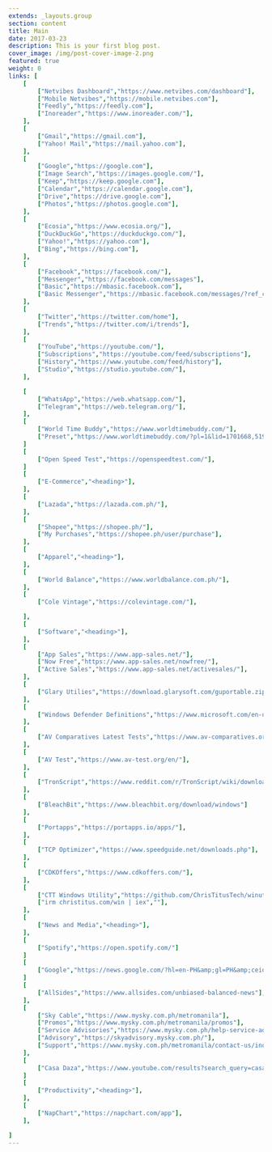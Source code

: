```yaml
---
extends: _layouts.group
section: content
title: Main
date: 2017-03-23
description: This is your first blog post.
cover_image: /img/post-cover-image-2.png
featured: true
weight: 0
links: [
    [
        ["Netvibes Dashboard","https://www.netvibes.com/dashboard"],
        ["Mobile Netvibes","https://mobile.netvibes.com"],
        ["Feedly","https://feedly.com"],
        ["Inoreader","https://www.inoreader.com/"],
    ],
    [
        ["Gmail","https://gmail.com"],
        ["Yahoo! Mail","https://mail.yahoo.com"],
    ],
    [
        ["Google","https://google.com"],
        ["Image Search","https://images.google.com/"],
        ["Keep","https://keep.google.com"],
        ["Calendar","https://calendar.google.com"],
        ["Drive","https://drive.google.com"],
        ["Photos","https://photos.google.com"],
    ],
    [
        ["Ecosia","https://www.ecosia.org/"],
        ["DuckDuckGo","https://duckduckgo.com/"],
        ["Yahoo!","https://yahoo.com"],
        ["Bing","https://bing.com"],
    ],
    [
        ["Facebook","https://facebook.com/"],
        ["Messenger","https://facebook.com/messages"],
        ["Basic","https://mbasic.facebook.com"],
        ["Basic Messenger","https://mbasic.facebook.com/messages/?ref_component=mbasic_home_header&amp;ref_page=%2Fwap%2Fhome.php&amp;refid=8"],
    ],
    [
        ["Twitter","https://twitter.com/home"],
        ["Trends","https://twitter.com/i/trends"],
    ],
    [
        ["YouTube","https://youtube.com/"],
        ["Subscriptions","https://youtube.com/feed/subscriptions"],
        ["History","https://www.youtube.com/feed/history"],
        ["Studio","https://studio.youtube.com/"],
    ],

    [
        ["WhatsApp","https://web.whatsapp.com/"],
        ["Telegram","https://web.telegram.org/"],
    ],
    [
        ["World Time Buddy","https://www.worldtimebuddy.com/"],
        ["Preset","https://www.worldtimebuddy.com/?pl=1&lid=1701668,5192726,5308655&hf=0"],
    ]
    [
        ["Open Speed Test","https://openspeedtest.com/"],
    ]
    [
        ["E-Commerce","<heading>"],
    ],
    [
        ["Lazada","https://lazada.com.ph/"],
    ],
    [
        ["Shopee","https://shopee.ph/"],
        ["My Purchases","https://shopee.ph/user/purchase"],
    ],
    [
        ["Apparel","<heading>"],
    ],
    [
        ["World Balance","https://www.worldbalance.com.ph/"],
    ],
    [
        ["Cole Vintage","https://colevintage.com/"],

    ],
    [
        ["Software","<heading>"],
    ],
    [
        ["App Sales","https://www.app-sales.net/"],
        ["Now Free","https://www.app-sales.net/nowfree/"],
        ["Active Sales","https://www.app-sales.net/activesales/"],
    ],
    [
        ["Glary Utilies","https://download.glarysoft.com/guportable.zip"],
    ],
    [
        ["Windows Defender Definitions","https://www.microsoft.com/en-us/wdsi/definitions"],
    ],
    [
        ["AV Comparatives Latest Tests","https://www.av-comparatives.org/latest-tests/"],
    ],
    [
        ["AV Test","https://www.av-test.org/en/"],
    ],
    [
        ["TronScript","https://www.reddit.com/r/TronScript/wiki/downloads"],
    ],
    [
        ["BleachBit","https://www.bleachbit.org/download/windows"]
    ],
    [
        ["Portapps","https://portapps.io/apps/"],
    ],
    [
        ["TCP Optimizer","https://www.speedguide.net/downloads.php"],
    ],
    [
        ["CDKOffers","https://www.cdkoffers.com/"],
    ],
    [
        ["CTT Windows Utility","https://github.com/ChrisTitusTech/winutil"],
        ["irm christitus.com/win | iex",""],
    ],
    [
        ["News and Media","<heading>"],
    ],
    [
        ["Spotify","https://open.spotify.com/"]
    ]
    [
        ["Google","https://news.google.com/?hl=en-PH&amp;gl=PH&amp;ceid=PH:en"],
    ]
    [
        ["AllSides","https://www.allsides.com/unbiased-balanced-news"],
    ],
    [
        ["Sky Cable","https://www.mysky.com.ph/metromanila"],
        ["Promos","https://www.mysky.com.ph/metromanila/promos"],
        ["Service Advisories","https://www.mysky.com.ph/help-service-advisories"],
        ["Advisory","https://skyadvisory.mysky.com.ph/"],
        ["Support","https://www.mysky.com.ph/metromanila/contact-us/inquiries"],
    ],
    [
        ["Casa Daza","https://www.youtube.com/results?search_query=casa+daza+metro.style&sp=CAISAhAB"],
    ]
    [
        ["Productivity","<heading>"],
    ],
    [
        ["NapChart","https://napchart.com/app"],
    ],

]
---
```

